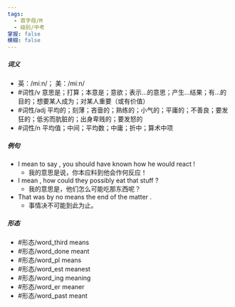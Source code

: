 ```yaml
---
tags:
  - 首字母/M
  - 级别/中考
掌握: false
模糊: false
---
```

##### 词义
- 英：/miːn/； 美：/miːn/
- #词性/v  意思是；打算；本意是；意欲；表示…的意思；产生…结果；有…的目的；想要某人成为；对某人重要（或有价值）
- #词性/adj  平均的；刻薄；吝啬的；熟练的；小气的；平庸的；不善良；要发狂的；低劣而肮脏的；出身卑贱的；要发怒的
- #词性/n  平均值；中间；平均数；中庸；折中；算术中项
##### 例句
- I mean to say , you should have known how he would react !
	- 我的意思是说，你本应料到他会作何反应！
- I mean , how could they possibly eat that stuff ?
	- 我的意思是，他们怎么可能吃那东西呢？
- That was by no means the end of the matter .
	- 事情决不可能到此为止。
##### 形态
- #形态/word_third means
- #形态/word_done meant
- #形态/word_pl means
- #形态/word_est meanest
- #形态/word_ing meaning
- #形态/word_er meaner
- #形态/word_past meant
